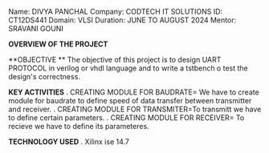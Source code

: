 Name: DIVYA PANCHAL 
Company: CODTECH IT SOLUTIONS
ID: CT12DS441
Domain: VLSI
Duration: JUNE TO AUGUST 2024
Mentor: SRAVANI GOUNI

**OVERVIEW OF THE PROJECT**

**OBJECTIVE **
The objective of this project is to design UART PROTOCOL in verilog or vhdl language 
and to write a tstbench o test the design's correctness.

**KEY ACTIVITIES**
. CREATING MODULE FOR BAUDRATE= We have to create module for baudrate to define speed of data transfer between transmitter and receiver.
. CREATING MODULE FOR TRANSMITER=To transmitt we have to define certain parameters.
. CREATING MODULE FOR RECEIVER= To recieve we have to define its parameteres.

**TECHNOLOGY USED**
. Xilinx ise 14.7
